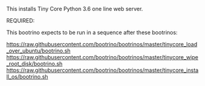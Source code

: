 This installs  Tiny Core Python 3.6 one line web server.

REQUIRED:

This bootrino expects to be run in a sequence after these bootrinos:

https://raw.githubusercontent.com/bootrino/bootrinos/master/tinycore_load_over_ubuntu/bootrino.sh
https://raw.githubusercontent.com/bootrino/bootrinos/master/tinycore_wipe_root_disk/bootrino.sh
https://raw.githubusercontent.com/bootrino/bootrinos/master/tinycore_install_os/bootrino.sh



